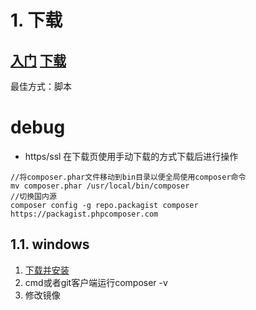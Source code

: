 # 1. 下载
[入门](https://getcomposer.org/doc/00-intro.md)
[下载](https://getcomposer.org/download)
---

最佳方式：脚本

debug
===
* https/ssl
在下载页使用手动下载的方式下载后进行操作
```shell
//将composer.phar文件移动到bin目录以便全局使用composer命令
mv composer.phar /usr/local/bin/composer
//切换国内源
composer config -g repo.packagist composer https://packagist.phpcomposer.com
```

## 1.1. windows
1. [下载并安装](https://getcomposer.org/Composer-Setup.exe)
2. cmd或者git客户端运行composer -v
3. 修改镜像